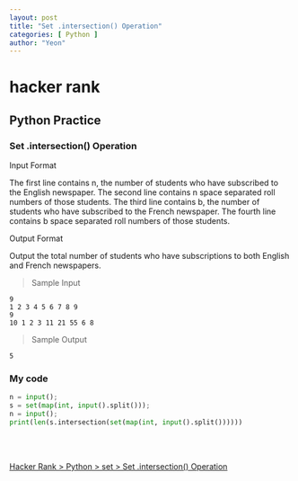 ```yaml
---
layout: post
title: "Set .intersection() Operation"
categories: [ Python ]
author: "Yeon"
---
```


# hacker rank

## Python Practice
### Set .intersection() Operation

Input Format

The first line contains n, the number of students who have subscribed to the English newspaper. 
The second line contains n space separated roll numbers of those students.
The third line contains b, the number of students who have subscribed to the French newspaper. 
The fourth line contains b space separated roll numbers of those students.



Output Format

Output the total number of students who have subscriptions to both English and French newspapers.

> Sample Input
~~~
9
1 2 3 4 5 6 7 8 9
9
10 1 2 3 11 21 55 6 8
~~~

> Sample Output
~~~
5
~~~

### My code
```python
n = input();
s = set(map(int, input().split()));
n = input();
print(len(s.intersection(set(map(int, input().split())))))
```

<br>
<br>

[Hacker Rank > Python > set > Set .intersection() Operation ](https://www.hackerrank.com/challenges/py-set-intersection-operation/problem)